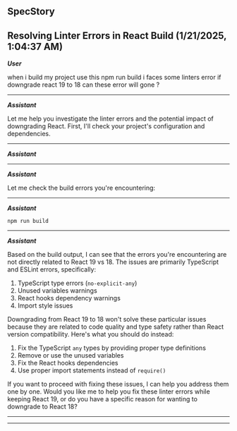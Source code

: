 ## SpecStory

## Resolving Linter Errors in React Build (1/21/2025, 1:04:37 AM)

_**User**_

when i build my project use this npm run build i faces some linters error if downgrade react 19 to 18 can these error will gone ?

---

_**Assistant**_

Let me help you investigate the linter errors and the potential impact of downgrading React. First, I'll check your project's configuration and dependencies.

---

_**Assistant**_



---

_**Assistant**_



Let me check the build errors you're encountering:

---

_**Assistant**_

```
npm run build
```

---

_**Assistant**_



Based on the build output, I can see that the errors you're encountering are not directly related to React 19 vs 18. The issues are primarily TypeScript and ESLint errors, specifically:

1. TypeScript type errors (`no-explicit-any`)
2. Unused variables warnings
3. React hooks dependency warnings
4. Import style issues

Downgrading from React 19 to 18 won't solve these particular issues because they are related to code quality and type safety rather than React version compatibility. Here's what you should do instead:

1. Fix the TypeScript `any` types by providing proper type definitions
2. Remove or use the unused variables
3. Fix the React hooks dependencies
4. Use proper import statements instead of `require()`

If you want to proceed with fixing these issues, I can help you address them one by one. Would you like me to help you fix these linter errors while keeping React 19, or do you have a specific reason for wanting to downgrade to React 18?

---



---

